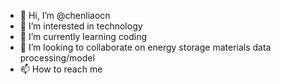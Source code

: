 - 👋 Hi, I’m @chenliaocn
- 👀 I’m interested in technology 
- 🌱 I’m currently learning coding
- 💞️ I’m looking to collaborate on energy storage materials data processing/model
- 📫 How to reach me 

<!---
chenliaocn/chenliaocn is a ✨ special ✨ repository because its `README.md` (this file) appears on your GitHub profile.
You can click the Preview link to take a look at your changes.
--->
